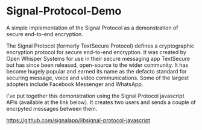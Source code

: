 # Signal-Protocol-Demo
A simple implementation of the Signal Protocol as a demonstration of secure end-to-end encryption.

The Signal Protocol (formerly TextSecure Protocol) defines a cryptographic encryption protocol for secure end-to-end encryption.
It was created by Open Whisper Systems for use in their secure messaging app TextSecure but has since been released, open-source to the wider community.
It has become hugely popular and earned its name as the defacto standard for securing message, voice and video communications.
Some of the largest adopters include Facebook Messenger and WhatsApp.

I've put together this demonstration using the Signal Protocol javascript APIs (available at the link below). It creates two users and sends a couple of encrpyted messages between them.

https://github.com/signalapp/libsignal-protocol-javascript
 
